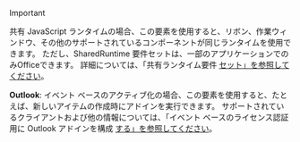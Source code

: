 > [!IMPORTANT]
> 共有 JavaScript ランタイムの場合、この要素を使用すると、リボン、作業ウィンドウ、その他のサポートされているコンポーネントが同じランタイムを使用できます。 ただし、SharedRuntime 要件セットは、一部のアプリケーションでのみOfficeできます。 詳細については、「共有ランタイム要件 [セット」を参照してください](../reference/requirement-sets/shared-runtime-requirement-sets.md)。
>
> **Outlook**: イベント ベースのアクティブ化の場合、この要素を使用すると、たとえば、新しいアイテムの作成時にアドインを実行できます。 サポートされているクライアントおよび他の情報については、「イベント ベースのライセンス認証用に Outlook アドインを構成 [する」を参照してください](../outlook/autolaunch.md)。
